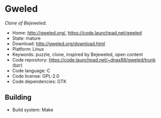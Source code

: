 # Gweled

_Clone of Bejeweled._

- Home: http://gweled.org/, https://code.launchpad.net/gweled
- State: mature
- Download: http://gweled.org/download.html
- Platform: Linux
- Keywords: puzzle, clone, inspired by Bejeweled, open content
- Code repository: https://code.launchpad.net/~dnax88/gweled/trunk (bzr)
- Code language: C
- Code license: GPL-2.0
- Code dependencies: GTK

## Building

- Build system: Make
